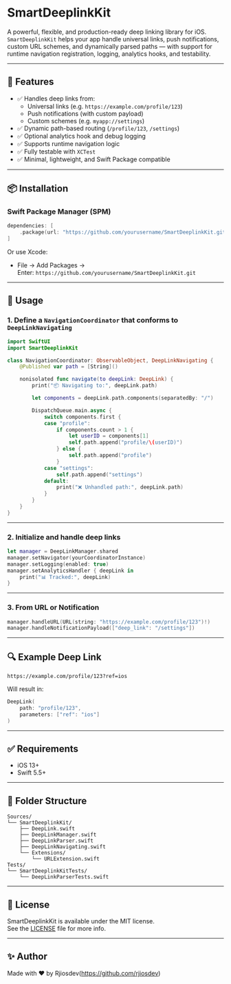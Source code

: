 # SmartDeeplinkKit

A powerful, flexible, and production-ready deep linking library for iOS.  
`SmartDeeplinkKit` helps your app handle universal links, push notifications, custom URL schemes, and dynamically parsed paths — with support for runtime navigation registration, logging, analytics hooks, and testability.

---

## 🚀 Features

- ✅ Handles deep links from:
  - Universal links (e.g. `https://example.com/profile/123`)
  - Push notifications (with custom payload)
  - Custom schemes (e.g. `myapp://settings`)
- ✅ Dynamic path-based routing (`/profile/123`, `/settings`)
- ✅ Optional analytics hook and debug logging
- ✅ Supports runtime navigation logic
- ✅ Fully testable with `XCTest`
- ✅ Minimal, lightweight, and Swift Package compatible

---

## 📦 Installation

### Swift Package Manager (SPM)

```swift
dependencies: [
    .package(url: "https://github.com/yourusername/SmartDeeplinkKit.git", from: "1.0.0")
]
```

Or use Xcode:

- File → Add Packages →  
  Enter: `https://github.com/yourusername/SmartDeeplinkKit.git`

---

## 🧠 Usage

### 1. Define a `NavigationCoordinator` that conforms to `DeepLinkNavigating`

```swift
import SwiftUI
import SmartDeeplinkKit

class NavigationCoordinator: ObservableObject, DeepLinkNavigating {
    @Published var path = [String]()

    nonisolated func navigate(to deepLink: DeepLink) {
        print("📦 Navigating to:", deepLink.path)

        let components = deepLink.path.components(separatedBy: "/")

        DispatchQueue.main.async {
            switch components.first {
            case "profile":
                if components.count > 1 {
                    let userID = components[1]
                    self.path.append("profile/\(userID)")
                } else {
                    self.path.append("profile")
                }
            case "settings":
                self.path.append("settings")
            default:
                print("❌ Unhandled path:", deepLink.path)
            }
        }
    }
}
```

---

### 2. Initialize and handle deep links

```swift
let manager = DeepLinkManager.shared
manager.setNavigator(yourCoordinatorInstance)
manager.setLogging(enabled: true)
manager.setAnalyticsHandler { deepLink in
    print("📊 Tracked:", deepLink)
}
```

---

### 3. From URL or Notification

```swift
manager.handleURL(URL(string: "https://example.com/profile/123")!)
manager.handleNotificationPayload(["deep_link": "/settings"])
```

---

## 🔍 Example Deep Link

```text
https://example.com/profile/123?ref=ios
```

Will result in:

```swift
DeepLink(
    path: "profile/123",
    parameters: ["ref": "ios"]
)
```

---

## ✅ Requirements

- iOS 13+
- Swift 5.5+

---

## 📂 Folder Structure

```
Sources/
└── SmartDeeplinkKit/
    ├── DeepLink.swift
    ├── DeepLinkManager.swift
    ├── DeepLinkParser.swift
    ├── DeepLinkNavigating.swift
    └── Extensions/
        └── URLExtension.swift
Tests/
└── SmartDeeplinkKitTests/
    └── DeepLinkParserTests.swift
```

---

## 📄 License

SmartDeeplinkKit is available under the MIT license.  
See the [LICENSE](./LICENSE) file for more info.

---

## ✨ Author

Made with ❤️ by Rjiosdev(https://github.com/rjiosdev)
